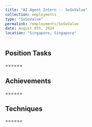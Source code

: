 ```yaml
---
title: "AI Agent Intern -- SoSoValue"
collection: employments
type: "SoSoValue"
permalink: /employments/SoSoValue
date: August 8th, 2024
location: "Singapore, Singapore"
---
```


## Position Tasks
======

## Achievements
======

## Techniques
======